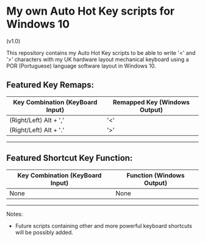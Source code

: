 # My own Auto Hot Key scripts for Windows 10
(v1.0)

This repository contains my Auto Hot Key scripts to be able to write '<' and '>' characters with my UK hardware layout mechanical keyboard using a POR (Portuguese) language software layout in Windows 10.

## Featured Key Remaps:

| Key Combination (KeyBoard Input)           | Remapped Key (Windows Output) |
|------------------------|--------------|
| (Right/Left) Alt + ',' | '<'          |
| (Right/Left) Alt + '.' | '>'          |

---

## Featured Shortcut Key Function:

| Key Combination (KeyBoard Input)           | Function (Windows Output) |
|------------------------|--------------|
| None | None          |
---
Notes:

- Future scripts containing other and more powerful keyboard shortcuts will be possibly added.
